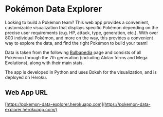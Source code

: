 # Pokémon Data Explorer

Looking to build a Pokémon team? This web app provides a convenient, customizable visualization that displays specific  Pokémon depending on the precise user requirements (e.g. HP, attack, type, generation, etc.). With over 800 individual Pokémon, and more on the way, this provides a convenient way to explore the data, and find the right Pokémon to build your team!

Data is taken from the following [Bulbapedia](https://bulbapedia.bulbagarden.net/wiki/List_of_Pok%C3%A9mon_by_base_stats_(Generation_VII-present)) page and consists of all Pokémon through the 7th generation (including Alolan forms and Mega Evolutions), along with their main stats.

The app is developed in Python and uses Bokeh for the visualization, and is deployed on Heroku.

## Web App URL

[https://pokemon-data-explorer.herokuapp.com](https://pokemon-data-explorer.herokuapp.com/)
